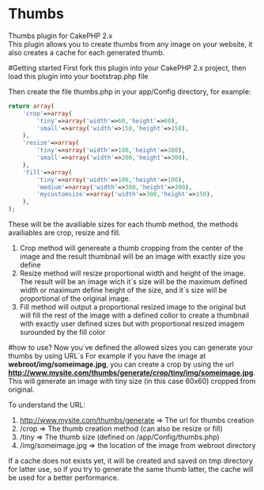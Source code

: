 Thumbs
======

Thumbs plugin for CakePHP 2.x<br>
This plugin allows you to create thumbs from any image on your website, it also creates a cache for each generated thumb.

#Getting started
First fork this plugin into your CakePHP 2.x project, then load this plugin into your bootstrap.php file

Then create the file thumbs.php in your app/Config directory, for example:

``` PHP
return array(
    'crop'=>array(
        'tiny'=>array('width'=>60,'height'=>60),
        'small'=>array('width'=>150,'height'=>150),
    ),
    'resize'=>array(
        'tiny'=>array('width'=>100,'height'=>300),
        'small'=>array('width'=>200,'height'=>300),
    ),
    'fill'=>array(
        'tiny'=>array('width'=>100,'height'=>100),
        'medium'=>array('width'=>300,'height'=>300),
        'mycustomsize'=>array('width'=>300,'height'=>150),
    ),
);
```

These will be the availiable sizes for each thumb method, the methods availiables are crop, resize and fill.

1. Crop method will genereate a thumb cropping from the center of the image and the result thumbnail will be an image with exactly size you define
2. Resize method will resize proportional width and height of the image. The result will be an image wich it´s size will be the maximum defined width or maximum define height of the size, and it´s size will be proportional of the original image.
3. Fill method will output a proportional resized image to the original but will fill the rest of the image with a defined collor to create a thumbnail with exactly user defined sizes but with proportional resized imagem surounded by the fill color
 
#how to use?
Now you´ve defined the allowed sizes you can generate your thumbs by using URL´s
For example if you have the image at <strong>webroot/img/someimage.jpg</strong>, you can create a crop by using the url <strong>http://www.mysite.com/thumbs/generate/crop/tiny/img/someimage.jpg</strong>. This will generate an image with tiny size (in this case 60x60) cropped from original.

To understand the URL:

1. http://www.mysite.com/thumbs/generate => The url for thumbs creation
2. /crop => The thumb creation method (can also be resize or fill)
3. /tiny => The thumb size (defined on /app/Config/thumbs.php)
4. /img/someimage.jpg => the location of the image from webroot directory

If a cache does not exists yet, it will be created and saved on tmp directory for latter use, so if you try to generate the same thumb latter, the cache will be used for a better performance.





